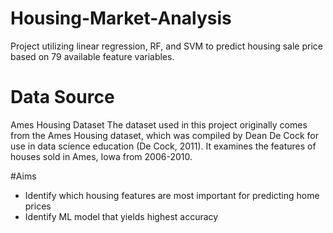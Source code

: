 # Housing-Market-Analysis
Project utilizing linear regression, RF, and SVM to predict housing sale price based on 79 available feature variables. 

# Data Source
Ames Housing Dataset
The dataset used in this project originally comes from the Ames Housing dataset, which was compiled by Dean De Cock for use in data science 
education (De Cock, 2011). It examines the features of houses sold in Ames, Iowa from 2006-2010.

#Aims
- Identify which housing features are most important for predicting home prices 
- Identify ML model that yields highest accuracy
